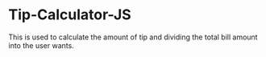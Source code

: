 # Tip-Calculator-JS
This is used to calculate the amount of tip and dividing the total bill amount into the user wants.
